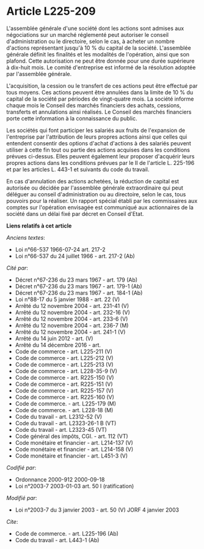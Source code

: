 # Article L225-209

L'assemblée générale d'une société dont les actions sont admises aux négociations sur un marché réglementé peut autoriser le
conseil d'administration ou le directoire, selon le cas, à acheter un nombre d'actions représentant jusqu'à 10 % du capital
de la société. L'assemblée générale définit les finalités et les modalités de l'opération, ainsi que son plafond. Cette
autorisation ne peut être donnée pour une durée supérieure à dix-huit mois. Le comité d'entreprise est informé de la
résolution adoptée par l'assemblée générale.

L'acquisition, la cession ou le transfert de ces actions peut être effectué par tous moyens. Ces actions peuvent être
annulées dans la limite de 10 % du capital de la société par périodes de vingt-quatre mois. La société informe chaque mois le
Conseil des marchés financiers des achats, cessions, transferts et annulations ainsi réalisés. Le Conseil des marchés
financiers porte cette information à la connaissance du public.

Les sociétés qui font participer les salariés aux fruits de l'expansion de l'entreprise par l'attribution de leurs propres
actions ainsi que celles qui entendent consentir des options d'achat d'actions à des salariés peuvent utiliser à cette fin
tout ou partie des actions acquises dans les conditions prévues ci-dessus. Elles peuvent également leur proposer d'acquérir
leurs propres actions dans les conditions prévues par le II de l'article L. 225-196 et par les articles L. 443-1 et suivants
du code du travail.

En cas d'annulation des actions achetées, la réduction de capital est autorisée ou décidée par l'assemblée générale
extraordinaire qui peut déléguer au conseil d'administration ou au directoire, selon le cas, tous pouvoirs pour la réaliser.
Un rapport spécial établi par les commissaires aux comptes sur l'opération envisagée est communiqué aux actionnaires de la
société dans un délai fixé par décret en Conseil d'Etat.

**Liens relatifs à cet article**

_Anciens textes_:

  - Loi n°66-537 1966-07-24 art. 217-2
  - Loi n°66-537 du 24 juillet 1966 - art. 217-2 (Ab)

_Cité par_:

  - Décret n°67-236 du 23 mars 1967 - art. 179 (Ab)
  - Décret n°67-236 du 23 mars 1967 - art. 179-1 (Ab)
  - Décret n°67-236 du 23 mars 1967 - art. 184-1 (Ab)
  - Loi n°88-17 du 5 janvier 1988 - art. 22 (V)
  - Arrêté du 12 novembre 2004 - art. 231-41 (V)
  - Arrêté du 12 novembre 2004 - art. 232-16 (V)
  - Arrêté du 12 novembre 2004 - art. 233-6 (V)
  - Arrêté du 12 novembre 2004 - art. 236-7 (M)
  - Arrêté du 12 novembre 2004 - art. 241-1 (V)
  - Arrêté du 14 juin 2012 - art. (V)
  - Arrêté du 14 décembre 2016 - art.
  - Code de commerce - art. L225-211 (V)
  - Code de commerce - art. L225-212 (V)
  - Code de commerce - art. L225-213 (V)
  - Code de commerce - art. L228-35-9 (V)
  - Code de commerce - art. R225-150 (V)
  - Code de commerce - art. R225-151 (V)
  - Code de commerce - art. R225-157 (V)
  - Code de commerce - art. R225-160 (V)
  - Code de commerce. - art. L225-179 (M)
  - Code de commerce. - art. L228-18 (M)
  - Code du travail - art. L2312-52 (V)
  - Code du travail - art. L2323-26-1 B (VT)
  - Code du travail - art. L2323-45 (VT)
  - Code général des impôts, CGI. - art. 112 (VT)
  - Code monétaire et financier - art. L214-137 (V)
  - Code monétaire et financier - art. L214-158 (V)
  - Code monétaire et financier - art. L451-3 (V)

_Codifié par_:

  - Ordonnance 2000-912 2000-09-18
  - Loi n°2003-7 2003-01-03 art. 50 I (ratification)

_Modifié par_:

  - Loi n°2003-7 du 3 janvier 2003 - art. 50 (V) JORF 4 janvier 2003

_Cite_:

  - Code de commerce. - art. L225-196 (Ab)
  - Code du travail - art. L443-1 (Ab)
